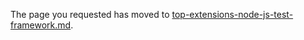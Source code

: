 
The page you requested has moved to [top-extensions-node-js-test-framework.md](top-extensions-node-js-test-framework.md).